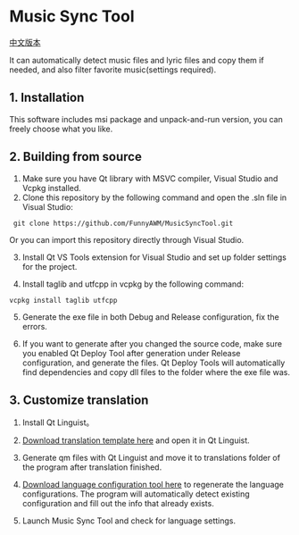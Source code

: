 # Music Sync Tool
[中文版本](README.md)

It can automatically detect music files and lyric files and copy them if needed, and also filter favorite music(settings required).
## 1. Installation
This software includes msi package and unpack-and-run version, you can freely choose what you like.
## 2. Building from source
1. Make sure you have Qt library with MSVC compiler, Visual Studio and Vcpkg installed.
2. Clone this repository by the following command and open the .sln file in Visual Studio:
```
 git clone https://github.com/FunnyAWM/MusicSyncTool.git
```
 Or you can import this repository directly through Visual Studio.

3. Install Qt VS Tools extension for Visual Studio and set up folder settings for the project.

4. Install taglib and utfcpp in vcpkg by the following command:
```
vcpkg install taglib utfcpp
```

5. Generate the exe file in both Debug and Release configuration, fix the errors.

6. If you want to generate after you changed the source code, make sure you enabled Qt Deploy Tool after generation under Release configuration, and generate the files. Qt Deploy Tools will automatically find dependencies and copy dll files to the folder where the exe file was.

## 3. Customize translation

1. Install Qt Linguist。

2. [Download translation template here](https://github.com/FunnyAWM/MusicSyncTool_files/raw/refs/heads/master/template.ts) and open it in Qt Linguist.

3. Generate qm files with Qt Linguist and move it to translations folder of the program after translation finished.

4. [Download language configuration tool here](https://github.com/FunnyAWM/MusicSyncTool_files/raw/refs/heads/master/Generator.7z) to regenerate the language configurations. The program will automatically detect existing configuration and fill out the info that already exists.

5. Launch Music Sync Tool and check for language settings.
